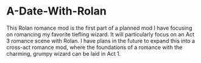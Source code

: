 # A-Date-With-Rolan
This Rolan romance mod is the first part of a planned mod I have focusing on romancing my favorite tiefling wizard. It will particularly focus on an Act 3 romance scene with Rolan. I have plans in the future to expand this into a cross-act romance mod, where the foundations of a romance with the charming, grumpy wizard can be laid in Act 1.
